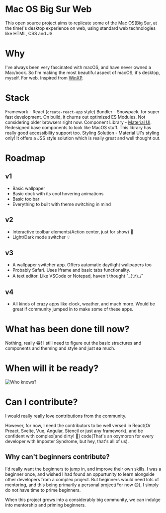 # Mac OS Big Sur Web

This open source project aims to replicate some of the Mac OS(Big Sur, at the time)'s desktop experience on web, using standard web technologies like HTML, CSS and JS

# Why

I've always been very fascinated with macOS, and have never owned a Mac/book. So I'm making the most beautiful aspect of macOS, it's desktop, myself. For web. Inspired from [WinXP](https://winxp.now.sh/).

# Stack

Framework - React (`create-react-app` style)
Bundler - Snowpack, for super fast development. On build, it churns out optimized ES Modules. Not considering older browsers right now.
Component Library - [Material UI](https://material-ui.com/). Redesigned base components to look like MacOS stuff. This library has really good accessibility support too.
Styling Solution - Material UI's styling only! It offers a JSS style solution which is really great and well thought out.

# Roadmap

## v1

- Basic wallpaper
- Basic dock with its cool hovering animations
- Basic toolbar
- Everything to built with theme switching in mind

## v2

- Interactive toolbar elements(Action center, just for show) 🧠
- Light/Dark mode switcher 💡

## v3

- A wallpaper switcher app. Offers automatic day/light wallpapers too
- Probably Safari. Uses Iframe and basic tabs functionality.
- A text editor. Like VSCode or Notepad, haven't thought  ¯\_(ツ)_/¯

## v4

- All kinds of crazy apps like clock, weather, and much more. Would be great if community jumped in to make some of these apps.

# What has been done till now?

Nothing, really 😁! I still need to figure out the basic structures and components and theming and style and just **so** much.

# When will it be ready?

![Who knows?](https://i.imgur.com/6xfbPzs.gif)

# Can I contribute?

I would really really love contributions from the community.

However, for now, I need the contributors to be well versed in React(Or Preact, Svelte, Vue, Angular, Stencil or just any framework), and be confident with complex\[and dirty! 💩] code(That's an oxymoron for every developer with Imposter Syndrome, but hey, that's all of us).

## Why can't beginners contribute?

I'd really want the beginners to jump in, and improve their own skills. I was a beginner once, and wished I had found an oppurtunity to learn alongside other developers from a complex project. But beginners would need lots of mentoring, and this being primarily a personal project(For now 😉), I simply do not have time to prime beginners.

When this project grows into a considerably big community, we can indulge into mentorship and priming beginners.
